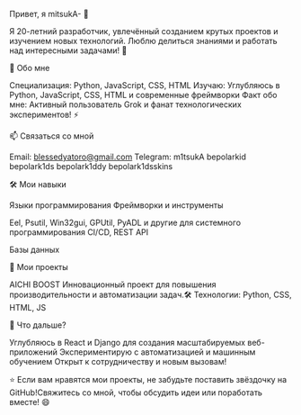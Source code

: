 Привет, я mitsukA- 👋

Я 20-летний разработчик, увлечённый созданием крутых проектов и изучением новых технологий. Люблю делиться знаниями и работать над интересными задачами! 🚀

🔭 Обо мне

Специализация: Python, JavaScript, CSS, HTML
Изучаю: Углубляюсь в Python, JavaScript, CSS, HTML и современные фреймворки
Факт обо мне: Активный пользователь Grok и фанат технологических экспериментов! ⚡

📫 Связаться со мной

Email: blessedyatoro@gmail.com
Telegram: 
m1tsukA
bepolarkid
bepolark1ds
bepolark1ddy
bepolark1dsskins

🛠 Мои навыки

Языки программирования
Фреймворки и инструменты

Eel, Psutil, Win32gui, GPUtil, PyADL и другие для системного программирования
CI/CD, REST API

Базы данных

🌟 Мои проекты

AICHI BOOST Инновационный проект для повышения производительности и автоматизации задач.🛠 Технологии: Python, CSS, HTML, JS

🌱 Что дальше?

Углубляюсь в React и Django для создания масштабируемых веб-приложений
Экспериментирую с автоматизацией и машинным обучением
Открыт к сотрудничеству и новым вызовам!


⭐️ Если вам нравятся мои проекты, не забудьте поставить звёздочку на GitHub!Свяжитесь со мной, чтобы обсудить идеи или поработать вместе! 😄
